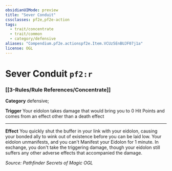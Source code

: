 ```yaml
---
obsidianUIMode: preview
title: "Sever Conduit"
cssclasses: pf2e,pf2e-action
tags:
  - trait/concentrate
  - trait/common
  - category/defensive
aliases: "Compendium.pf2e.actionspf2e.Item.VCUz5EnBUJF07j1a"
license: OGL
---
```

# Sever Conduit `pf2:r`

### [[3-Rules/Rule References/Concentrate]]

**Category** defensive; 




**Trigger** Your eidolon takes damage that would bring you to 0 Hit Points and comes from an effect other than a death effect

* * *

**Effect** You quickly shut the buffer in your link with your eidolon, causing your bonded ally to wink out of existence before you can be laid low. Your eidolon unmanifests, and you can't Manifest your Eidolon for 1 minute. In exchange, you don't take the triggering damage, though your eidolon still suffers any other adverse effects that accompanied the damage.

*Source: Pathfinder Secrets of Magic*
*OGL*